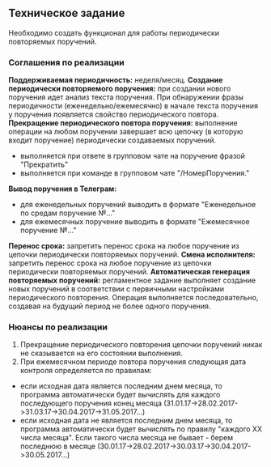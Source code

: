 ## Техническое задание
Необходимо создать функционал для работы периодически повторяемых поручений.
### Соглашения по реализации
**Поддерживаемая периодичность:** неделя/месяц.
**Создание периодически повторяемого поручения:** при создании нового поручения идет анализ текста поручения. При обнаружении фразы периодичности (еженедельно/ежемесячно) в начале текста поручения у поручения появляется свойство периодического повтора.
**Прекращение периодического повтора поручения:** выполнение операции на любом поручении завершает всю цепочку (в которую входит поручение) периодически создаваемых поручений.
- выполняется при ответе в групповом чате на поручение фразой "Прекратить"
- выполняется при команде в групповом чате "/НомерПоручения."

**Вывод поручения в Телеграм:** 
- для еженедельных поручений выводить в формате "Еженедельное по средам поручение №..."
- для ежемесячных поручение выводить в формате "Ежемесячное поручение №..."  

**Перенос срока:** запретить перенос срока на любое поручение из цепочки периодически повторяемых поручений.
**Смена исполнителя:** запретить перенос срока на любое поручение из цепочки периодически повторяемых поручений.
**Автоматическая генерация повторяемых поручений:** регламентное задание выполняет создание новых поручений в соответствии с первичными настройками периодического повторения. Операция выполняется последовательно, создавая на будущий период не более одного поручения.

### Нюансы по реализации
1. Прекращение периодического повторения цепочки поручений никак не сказывается на его состоянии выполнения.
2. При ежемесячном периоде повтора поручения следующая дата контроля определяется по правилам:
 - если исходная дата является последним днем месяца, то программа автоматически будет вычислять для каждого последующего поручения конец месяца (31.01.17->28.02.2017->31.03.17->30.04.2017->31.05.2017...)
 - если исходная дата не является последним днем месяца, то программа автоматически будет вычислять по правилу "каждого ХХ числа месяца". Если такого числа месяца не бывает - берем последнюю в месяце (30.01.17->28.02.2017->30.03.17->30.04.2017->30.05.2017...)
